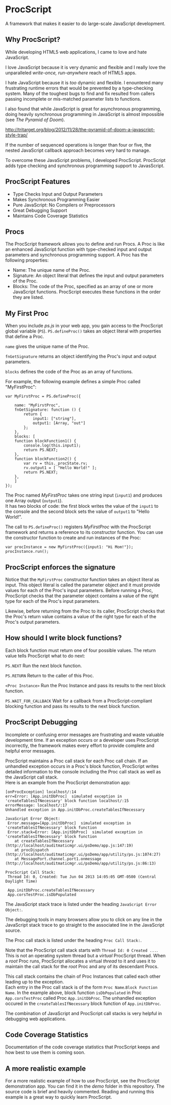 ProcScript
================================

A framework that makes it easier to do large-scale JavaScript development.


Why ProcScript?
---------------------

While developing HTML5 web applications, I came to love and hate JavaScript.  

I love JavaScript because it is very dynamic and flexible and I really love the 
unparalleled *write-once, run-anywhere* reach of HTML5 apps.  

I hate JavaScript because it is *too* dynamic and flexible.  I enountered many frustrating
runtime errors that would be prevented by a type-checking system.  Many of the toughest 
bugs to find and fix resulted from callers passing incomplete or mis-matched parameter lists to 
functions.  

I also found that while JavaScript is great for asynchronous programming, doing heavily 
synchronous programming in JavaScript is almost impossible (see *The Pyramid of Doom*).

http://tritarget.org/blog/2012/11/28/the-pyramid-of-doom-a-javascript-style-trap/

If the number of sequenced operations is longer than four or five, the nested JavaScript 
callback approach becomes very hard to manage.

To overcome these JavaScript problems, I developed ProcScript.  ProcScript adds type checking and synchronous programming support to JavasScript.


ProcScript Features
-------------------------

* Type Checks Input and Output Parameters
* Makes Synchronous Programming Easier
* Pure JavaScript: No Compilers or Preprocessors
* Great Debugging Support
* Maintains Code Coverage Statistics


Procs
-------

The ProcScript framework allows you to define and run Procs.  A Proc is like an enhanced 
JavaScript function with type-checked input and output parameters and  synchronous programming support.  A Proc has the following properties:

* Name:  The unique name of the Proc.
* Signature:  An object literal that defines the input and output parameters of the Proc.
* Blocks:  The code of the Proc, specified as an array of one or more JavaScript functions.  ProcScript executes these functions in the order they are listed.
  
  
My First Proc
--------------

When you include *ps.js* in your web app, you gain access to the ProcScript global
variable (`PS`).  `PS.defineProc()` takes an object literal with properties that define a Proc.  

`name` gives the unique name of the Proc.

`fnGetSignature` returns an object identifying the Proc's input and output parameters.  

`blocks` defines the code of the Proc as an array of functions.

For example, the following example defines a simple Proc called "MyFirstProc":

    var MyFirstProc = PS.defineProc({

        name: "MyFirstProc",
        fnGetSignature: function () {
            return {
                input1: ["string"],
                output1: [Array, "out"]
            };
        },
        blocks: [
        function blockFunction1() {
            console.log(this.input1);
            return PS.NEXT;
        },
        function blockFunction2() {
            var rv = this._procState.rv;
            rv.output1 = [ "Hello World!" ];
            return PS.NEXT;
        },
		]
    });


The Proc named *MyFirstProc* takes one string input (`input1`) and produces one Array output (`output1`).  
It has two blocks of code: the first block writes the value of the `input1` to the console 
and the second block sets the value of `output1` to "Hello World!".


The call to `PS.defineProc()` registers *MyFirstProc* with the ProcScript framework and returns a reference 
to its constructor function.  You can use the constructor function to create and run instances of the Proc:

	var procInstance = new MyFirstProc({input1: "Hi Mom!"});
	procInstance.run();


ProcScript enforces the signature
------------------------------------
Notice that the `MyFirstProc` constructor function takes an object literal as input.  This object literal is called 
the parameter object and it must provide values for each of the Proc's input parameters.  Before running a Proc, 
ProcScript checks that the parameter object contains a value of the right type for each of the Proc's input parameters.  

Likewise, before returning from the Proc to its caller, ProcScript checks that the Proc's return value contains a value 
of the right type for each of the Proc's output parameters.

	
How should I write block functions?
-------------------------------------------

Each block function must return one of four possible values.  The return value tells ProcScript what to do next:

`PS.NEXT`  Run the next block function.

`PS.RETURN`  Return to the caller of this Proc.

`<Proc Instance>`  Run the Proc Instance and pass its results to the next block function. 

`PS.WAIT_FOR_CALLBACK`  Wait for a callback from a ProcScript-compliant blocking function and pass its results to the next block function.


ProcScript Debugging
------------------------------------------

Incomplete or confusing error messages are frustrating and waste valuable development time.  If an exception occurs or 
a developer uses ProcScript incorrectly, the framework makes every effort to provide complete and helpful error messages.  

ProcScript maintains a Proc call stack for each Proc call chain.  If an unhandled exception occurs in a Proc's block function, 
ProcScript writes detailed information to the console including the Proc call stack as well as the JavaScript call stack.  
Here is an example from the ProcScript demonstration app:

	[onProcException] localhost/:14
	err=Error: [App.initDbProc]  simulated exception in 'createTablesIfNecessary' block function localhost/:15
	errorMessage: localhost/:17
	Unhandled exception in App.initDbProc.createTablesIfNecessary

	JavaScript Error Object:
	 Error.message=[App.initDbProc]  simulated exception in 'createTablesIfNecessary' block function
	 Error.stack=Error: [App.initDbProc]  simulated exception in 'createTablesIfNecessary' block function
		at createTablesIfNecessary (http://localhost/auditmaticmgr.ui/psDemo/app.js:147:19)
		at procDispatch (http://localhost/auditmaticmgr.ui/psDemo/app/utility/ps.js:1074:27)
		at MessagePort.channel.port1.onmessage (http://localhost/auditmaticmgr.ui/psDemo/app/utility/ps.js:86:13)

	ProcScript Call Stack:
	 Thread Id: 0, Created: Tue Jun 04 2013 14:05:05 GMT-0500 (Central Daylight Time)

	 App.initDbProc.createTablesIfNecessary
	 App.corsTestProc.isDbPopulated

The JavaScript stack trace is listed under the heading `JavaScript Error Object:`. 

The debugging tools in many browsers allow you to click on any line in the JavaScript stack trace to go straight 
to the associated line in the JavaScript source.

The Proc call stack is listed under the heading `Proc Call Stack:`.  

Note that the ProcScript call stack starts with `Thread Id: 0 Created ...`.  This is not an operating system thread
but a *virtual* ProcScript thread.  When a *root* Proc runs, ProcScript allocates a virtual *thread* to it and uses it 
to maintain the call stack for the *root* Proc and any of its descendant Procs.

This call stack contains the chain of Proc Instances that called each other leading up to the exception.  
Each entry in the Proc call stack is of the form `Proc Name`.`Block Function Name`.  In the example above,
block function `isDbPopulated` in Proc `App.corsTestProc` called Proc `App.initDbProc`.  The unhandled 
exception occured in the `createTablesIfNecessary` block function of `App.initDbProc`.

The combination of JavaScript and ProcScript call stacks is very helpful in debugging web applications.


Code Coverage Statistics
---------------------------

Documentation of the code coverage statistics that ProcScript keeps and how best to use them is coming soon.


A more realistic example
------------------------------

For a more realistic example of how to use ProcScript, see the ProcScript demonstration app.  You can find it 
in the *demo* folder in this repository.  The source code is brief and heavily commented.  Reading and running
this example is a great way to quickly learn ProcScript.  



